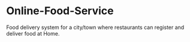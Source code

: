 # Online-Food-Service
Food delivery system for a city/town where restaurants can register and deliver food at Home.
